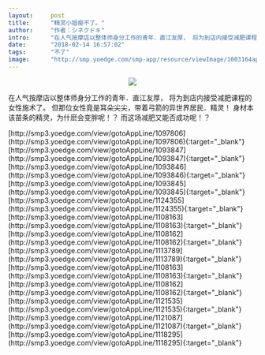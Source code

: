 ```yaml
---
layout:     post
title:      "精灵小姐瘦不了。"
author:     "作者：シネクドキ"
intro:      "在人气按摩店以整体师身分工作的青年．直江友厚， 将为到店内接受减肥课程的女性施术了。 但那位女性竟是耳朵尖尖，带着弓箭的异世界居民．精灵！ 身材本该苗条的精灵，为什麽会变胖呢！？ 而这场减肥又能否成功呢！？"
date:       "2018-02-14 16:57:02"
tags:       "不了"
image:      "http://smp.yoedge.com/smp-app/resource/viewImage/1003164appline.png"
---
```

<div style="text-align: center">
<p><img src="http://smp.yoedge.com/smp-app/resource/viewImage/1003164appline.png"/></p>
</div>
<p class="post-meta">
<span>在人气按摩店以整体师身分工作的青年．直江友厚， 将为到店内接受减肥课程的女性施术了。 但那位女性竟是耳朵尖尖，带着弓箭的异世界居民．精灵！ 身材本该苗条的精灵，为什麽会变胖呢！？ 而这场减肥又能否成功呢！？</span>
</p>
[http://smp3.yoedge.com/view/gotoAppLine/1097806](http://smp3.yoedge.com/view/gotoAppLine/1097806){:target="_blank"}
[http://smp3.yoedge.com/view/gotoAppLine/1093847](http://smp3.yoedge.com/view/gotoAppLine/1093847){:target="_blank"}
[http://smp3.yoedge.com/view/gotoAppLine/1093846](http://smp3.yoedge.com/view/gotoAppLine/1093846){:target="_blank"}
[http://smp3.yoedge.com/view/gotoAppLine/1093845](http://smp3.yoedge.com/view/gotoAppLine/1093845){:target="_blank"}
[http://smp3.yoedge.com/view/gotoAppLine/1124355](http://smp3.yoedge.com/view/gotoAppLine/1124355){:target="_blank"}
[http://smp3.yoedge.com/view/gotoAppLine/1108163](http://smp3.yoedge.com/view/gotoAppLine/1108163){:target="_blank"}
[http://smp3.yoedge.com/view/gotoAppLine/1108162](http://smp3.yoedge.com/view/gotoAppLine/1108162){:target="_blank"}
[http://smp3.yoedge.com/view/gotoAppLine/1113789](http://smp3.yoedge.com/view/gotoAppLine/1113789){:target="_blank"}
[http://smp3.yoedge.com/view/gotoAppLine/1108163](http://smp3.yoedge.com/view/gotoAppLine/1108163){:target="_blank"}
[http://smp3.yoedge.com/view/gotoAppLine/1108162](http://smp3.yoedge.com/view/gotoAppLine/1108162){:target="_blank"}
[http://smp3.yoedge.com/view/gotoAppLine/1121535](http://smp3.yoedge.com/view/gotoAppLine/1121535){:target="_blank"}
[http://smp3.yoedge.com/view/gotoAppLine/1121087](http://smp3.yoedge.com/view/gotoAppLine/1121087){:target="_blank"}
[http://smp3.yoedge.com/view/gotoAppLine/1118295](http://smp3.yoedge.com/view/gotoAppLine/1118295){:target="_blank"}


